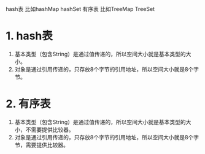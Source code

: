 hash表 比如hashMap hashSet
有序表 比如TreeMap TreeSet

# 1. hash表
1. 基本类型（包含String）是通过值传递的，所以空间大小就是基本类型的大小。
2. 对象是通过引用传递的，只存放8个字节的引用地址，所以空间大小就是8个字节。

# 2. 有序表
1. 基本类型（包含String）是通过值传递的，所以空间大小就是基本类型的大小，不需要提供比较器。
2. 对象是通过引用传递的，只存放8个字节的引用地址，所以空间大小就是8个字节，需要提供比较器。